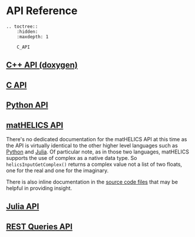 # API Reference

```{eval-rst}
.. toctree::
    :hidden:
    :maxdepth: 1

    C_API

```

## [C++ API (doxygen)](../../doxygen/index.md)

## [C API](./C_API.md)

## [Python API](https://python.helics.org/api/)

## [matHELICS API](./C_API.md)

There's no dedicated documentation for the matHELICS API at this time as the API is virtually identical to the other higher level languages such as [Python](https://python.helics.org/api/) and [Julia](https://julia.helics.org/stable/). Of particular note, as in those two languages, matHELICS supports the use of complex as a native data type. So `helicsInputGetComplex()` returns a complex value not a list of two floats, one for the real and one for the imaginary.

There is also inline documentation in the [source code files](https://github.com/GMLC-TDC/matHELICS/tree/main/matlabBindings/%2Bhelics) that may be helpful in providing insight.

## [Julia API](https://gmlc-tdc.github.io/HELICS.jl/latest/api/)

## [REST Queries API](./rest_queries_api.md)
